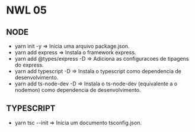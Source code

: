 # NWL 05

## NODE

- yarn init -y => Inicia uma arquivo package.json.
- yarn add express => Instala o framework express.
- yarn add @types/express -D => Adiciona as configuracoes de tipagens do express.
- yarn add typescript -D => Instala o typescript como dependencia de desenvolvimento.
- yarn add ts-node-dev -D => Instala o ts-node-dev (equivalente a o nodemon) como dependencia de desenvolvimento.

## TYPESCRIPT

- yarn tsc --init => Inicia um documento tsconfig.json.

